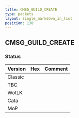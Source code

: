 ```yaml
---
title: CMSG_GUILD_CREATE
type: packets
layout: single_markdown_in_list
position: 130
---
```


## CMSG_GUILD_CREATE

### Status

Version | Hex | Comment
---------- | ---------- | ---------- 
Classic |  |  
TBC |  |  
WotLK |  |  
Cata |  |  
MoP |  |  